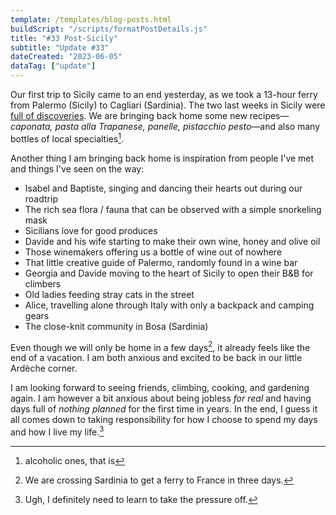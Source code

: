 ```yaml
---
template: /templates/blog-posts.html
buildScript: "/scripts/formatPostDetails.js"
title: "#33 Post-Sicily"
subtitle: "Update #33"
dateCreated: "2023-06-05"
dataTag: ["update"]
---
```


Our first trip to Sicily came to an end yesterday, as we took a 13-hour ferry from Palermo (Sicily) to Cagliari (Sardinia). The two last weeks in Sicily were [full of discoveries](/posts/sicilian-notes). We are bringing back home some new recipes—_caponata, pasta alla Trapanese, panelle, pistacchio pesto_—and also many bottles of local specialties[^1].

Another thing I am bringing back home is inspiration from people I've met and things I've seen on the way:

- Isabel and Baptiste, singing and dancing their hearts out during our roadtrip
- The rich sea flora / fauna that can be observed with a simple snorkeling mask
- Sicilians love for good produces
- Davide and his wife starting to make their own wine, honey and olive oil
- Those winemakers offering us a bottle of wine out of nowhere
- That little creative guide of Palermo, randomly found in a wine bar
- Georgia and Davide moving to the heart of Sicily to open their B&B for climbers
- Old ladies feeding stray cats in the street
- Alice, travelling alone through Italy with only a backpack and camping gears
- The close-knit community in Bosa (Sardinia)

Even though we will only be home in a few days[^2], it already feels like the end of a vacation. I am both anxious and excited to be back in our little Ardèche corner.

I am looking forward to seeing friends, climbing, cooking, and gardening again. I am however a bit anxious about being jobless _for real_ and having days full of _nothing planned_ for the first time in years. In the end, I guess it all comes down to taking responsibility for how I choose to spend my days and how I live my life.[^3]

[^1]: alcoholic ones, that is
[^2]: We are crossing Sardinia to get a ferry to France in three days.
[^3]: Ugh, I definitely need to learn to take the pressure off.
